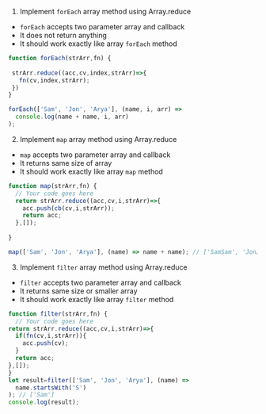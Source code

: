 1. Implement `forEach` array method using Array.reduce

- `forEach` accepts two parameter array and callback
- It does not return anything
- It should work exactly like array `forEach` method

```js
function forEach(strArr,fn) {
   
 strArr.reduce((acc,cv,index,strArr)=>{
   fn(cv,index,strArr);
 })
}

forEach(['Sam', 'Jon', 'Arya'], (name, i, arr) =>
  console.log(name + name, i, arr)
);
```

2. Implement `map` array method using Array.reduce

- `map` accepts two parameter array and callback
- It returns same size of array
- It should work exactly like array `map` method

```js
function map(strArr,fn) {
  // Your code goes here
  return strArr.reduce((acc,cv,i,strArr)=>{
    acc.push(cb(cv,i,strArr));
    return acc;
  },[]);
 
}

map(['Sam', 'Jon', 'Arya'], (name) => name + name); // ['SamSam', 'JonJon', 'AryaArya']
```

3. Implement `filter` array method using Array.reduce

- `filter` accepts two parameter array and callback
- It returns same size or smaller array
- It should work exactly like array `filter` method

```js
function filter(strArr,fn) {
  // Your code goes here
return strArr.reduce((acc,cv,i,strArr)=>{
  if(fn(cv,i,strArr)){
    acc.push(cv);
  }
  return acc;
},[]); 
}
let result=filter(['Sam', 'Jon', 'Arya'], (name) =>
  name.startsWith('S')
); // ['Sam']
console.log(result);
```
